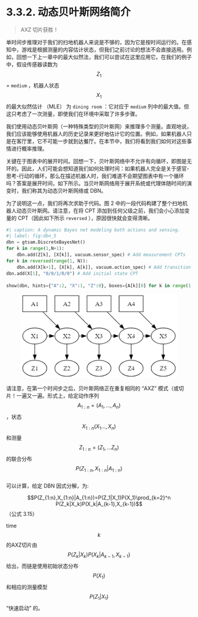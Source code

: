 # 3.3.2. 动态贝叶斯网络简介

> AXZ 切片获胜！

单时间步推理对于我们的扫地机器人来说是不够的，因为它是按时间运行的。在感知中，游戏是根据测量的内容估计状态，但我们之前讨论的想法不会直接适用。例如，回想一下上一章中的最大似然法，我们可以尝试在这里应用它。在我们的例子中，假设传感器读数为 $$Z_1$$ = `medium` ，机器人状态 $$X_1$$的最大似然估计 （MLE） 为 `dining room` ：它对应于 `medium` 列中的最大值。但这只考虑了一次测量，即使我们在环境中采取了许多步骤。

我们使用动态贝叶斯网（一种特殊类型的贝叶斯网）来推理多个测量。直观地说，我们应该能够使用机器人的历史记录来更好地估计它的位置。例如，如果机器人只是在客厅里，它不可能一步就到达餐厅。在本节中，我们将看到我们如何对这些事情进行概率推理。

关键在于图表中的展开时间。回想一下，贝叶斯网络中不允许有向循环，即图是无环的。因此，人们可能会想知道我们如何处理时间：如果机器人完全是关于感官-思考-行动的循环，那么在描述机器人时，我们难道不会期望图表中有一个循环吗？答案是展开时间，如下所示。当贝叶斯网络用于展开系统或代理体随时间的演变时，我们称其为动态贝叶斯网络或 DBN。

为了说明这一点，我们将再次求助于代码。图 2 中的一段代码构建了整个扫地机器人动态贝叶斯网。请注意，在将 CPT 添加到任何父级之前，我们会小心添加变量的 CPT（因此如下所示 `reversed` ），原因很快就会变得清晰。

```python
#| caption: A dynamic Bayes net modeling both actions and sensing.
#| label: fig:dbn_5
dbn = gtsam.DiscreteBayesNet()
for k in range(1,N+1):
    dbn.add(Z[k], [X[k]], vacuum.sensor_spec) # Add measurement CPTs
for k in reversed(range(1, N)):
    dbn.add(X[k+1], [X[k], A[k]], vacuum.action_spec) # Add transition CPTs
dbn.add(X[1], "0/0/1/0/0") # Add initial state CPT

show(dbn, hints={"A":2, "X":1, "Z":0}, boxes={A[k][0] for k in range(1,N)})
```

<figure><img src="../../.gitbook/assets/image (18).png" alt=""><figcaption></figcaption></figure>

请注意，在第一个时间步之后，贝叶斯网络正在重复相同的 “AXZ” 模式（或切片！一遍又一遍。形式上，给定动作序列$$A_{1:n}=( A_1,\dots,A_n )$$
，状态$$X_{1:n}(X_1 \dots,X_n)$$
和测量$$Z_{1:n}=(Z_1,\dots Z_n)$$
的联合分布$$P(Z_{1:n},X_{1:n}|A_{1:n})$$
\
可以计算，给定 DBN 因式分解，为:

$$P(Z_{1:n},X_{1:n}|A_{1:n})=P(Z_1|X_1)P(X_1)\prod_{k=2}^n P(Z_k|X_k)P(X_k|A_{k-1},X_{k-1})$$（公式 3.15）

time $$k$$的AXZ切片由$$P(Z_k|X_k)P(X_k|A_{k-1},X_{k-1})$$给出，而链是使用初始状态分布$$P(X_1)$$和相应的测量模型$$P(Z_1|X_1)$$“快速启动” 的。
